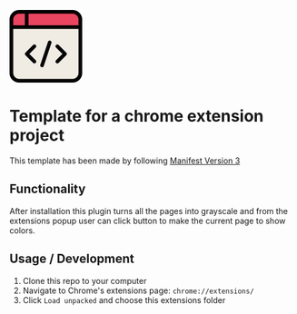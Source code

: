 ![Alt text](images/template-icon-128.png?raw=true "Chrome Extension Template")

# Template for a chrome extension project

This template has been made by following [Manifest Version 3](https://developer.chrome.com/docs/extensions/mv3/intro/)

## Functionality

After installation this plugin turns all the pages into grayscale and from the extensions popup user can click button to make the current page to show colors.

## Usage / Development

1. Clone this repo to your computer
2. Navigate to Chrome's extensions page: `chrome://extensions/`
3. Click `Load unpacked` and choose this extensions folder
